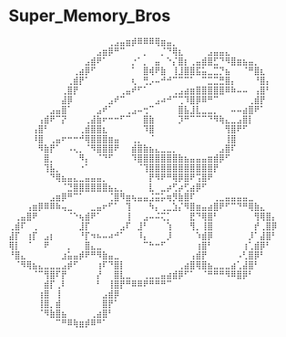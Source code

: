 # Super_Memory_Bros

⠀⠀⠀⠀⠀⠀⠀⠀⠀⠀⠀⠀⠀⠀⠀⠀⠀⢀⣠⣤⣶⡾⠿⠿⠿⢿⣶⣤⡀⠀⠀⠀⠀⠀⠀⠀⠀⠀⠀⠀⠀⠀⠀⠀⠀⠀
⠀⠀⠀⠀⠀⠀⠀⠀⠀⠀⠀⠀⠀⠀⠀⣠⣶⡿⠛⠉⠀⠀⠀⡀⠀⠀⡈⠙⢿⣆⠀⠀⠀⠀⣠⣤⣤⣄⠀⠀⠀⠀⠀⠀⠀⠀
⠀⠀⠀⠀⠀⠀⠀⠀⠀⠀⠀⠀⠀⣠⣾⠟⠁⠀⠀⠀⠀⡐⠁⡀⠀⣤⠀⠑⡌⣿⡆⢀⣤⣾⣿⣋⠙⠻⣿⣶⣦⣤⡀⠀⠀⠀
⠀⠀⠀⠀⠀⠀⠀⠀⠀⠀⠀⢀⣴⡿⠋⠀⠀⠀⠀⠀⠀⠁⠀⣿⢾⠟⣷⠀⢸⣸⣿⣿⣯⣥⣀⣉⡙⣦⠀⠀⠈⠛⣿⣆⠀⠀
⠀⠀⠀⠀⠀⠀⠀⠀⠀⠀⢀⣾⡟⠁⠀⠀⠀⠀⠀⠀⠀⢆⠀⢛⡠⠤⠚⠚⠉⠉⠉⠁⠀⠉⣉⣉⣛⣿⡄⠀⠀⠀⠘⣿⡄⠀
⠀⠀⠀⠀⠀⠀⠀⠀⠀⢀⣿⡟⠀⠀⠀⠀⠀⠀⠀⢀⣤⠞⠋⠁⠀⠀⠀⠀⢀⣠⣴⣶⣿⣿⣿⣿⣿⠿⠷⠤⠤⠀⢠⣿⠃⠀
⠀⠀⠀⠀⠀⠀⠀⠀⠀⣼⡿⠀⠀⠀⠀⠀⠀⣠⠞⠉⠀⠀⠀⠀⠀⣠⠴⠚⠉⢉⠹⣿⡿⠿⠛⠉⠀⠀⠀⠀⠀⢀⣾⡟⠀⠀
⠀⠀⠀⠀⠀⠀⠀⣠⣤⣿⠁⠀⠀⠀⠀⣠⠞⠁⠀⠀⢀⣠⠤⢒⠉⠀⠀⠀⠀⣿⣧⣸⣇⣀⣀⡀⠀⠀⠤⠤⣴⣿⠟⠁⠀⠀
⠀⠀⠀⠀⠀⢠⣾⠟⠉⡝⠀⠀⠀⢀⣼⣷⠖⠒⠒⠋⠉⠀⠀⣿⣷⠀⠀⠀⠀⡹⠛⠉⠉⠉⠙⠻⢷⣄⣀⣠⣿⡇⠀⠀⠀⠀
⠀⠀⠀⠀⢠⣿⠃⠀⠀⠀⠀⠀⢀⣾⣿⣿⣆⠀⠀⠀⠀⠀⠀⠹⣿⠀⠀⠀⠀⠀⠀⠀⠀⠀⠀⠀⠀⢻⣿⠟⠋⠀⠀⠀⠀⠀
⠀⠀⠀⠀⠸⣿⠀⢀⣤⠖⠒⠒⠚⢿⣿⣿⣿⣶⣤⠀⠀⢀⡀⠀⠈⠀⠀⠀⠀⠀⠀⠀⠀⠀⠀⠀⠀⢸⣿⠀⠀⠀⠀⠀⠀⠀
⠀⠀⠀⠀⠀⠻⣷⡟⠁⠀⠠⢄⡀⠈⠻⣿⣿⣿⠟⠀⠀⣾⣿⣷⣦⣄⣀⣀⡀⠀⠀⠀⠀⠀⠀⠀⣠⣿⠏⠀⠀⠀⠀⠀⠀⠀
⠀⠀⠀⠀⠀⠀⣿⡀⠀⠀⠀⠀⠻⡄⠀⠈⠙⠋⠀⠀⠀⠹⣿⣿⣿⣿⣿⣿⣿⣷⣦⣤⣤⣤⣶⣾⡿⠋⠀⠀⠀⠀⠀⠀⠀⠀
⠀⠀⠀⠀⠀⠀⢹⣧⡀⠀⠀⠀⠐⠁⠀⠀⠀⠀⠀⠀⠀⠀⠈⢹⣿⣿⣿⣿⣿⣿⣿⣿⣿⣿⣿⡟⠀⠀⠀⠀⠀⠀⠀⠀⠀⠀
⠀⠀⠀⠀⠀⠀⠀⠙⢿⣦⣤⣄⣀⣤⣤⣤⡀⠀⠀⠀⠀⠀⠀⠀⡟⠻⠟⠛⢿⡿⣿⠟⢩⣿⠟⠀⠀⠀⠀⠀⠀⠀⠀⠀⠀⠀
⠀⠀⠀⠀⠀⠀⠀⠀⠀⠈⣙⣿⣿⣿⣿⣿⣿⣦⣄⡀⠀⠀⠀⠀⣇⠀⣀⡴⢋⡴⢋⣴⡿⠋⠀⠀⠀⠀⠀⠀⠀⠀⠀⠀⠀⠀
⠀⠀⠀⠀⠀⠀⠀⣠⣶⡿⠛⠉⠁⠀⠀⠀⠀⢈⣿⠻⣶⢦⣤⣤⣨⣭⡥⢶⡻⣷⣿⠏⠀⠀⠀⢀⣀⣤⣤⣤⣤⣀⠀⠀⠀⠀
⠀⠀⠀⢠⣶⡿⠿⠿⠷⢤⣀⠀⠀⠀⣀⣤⠖⠋⠁⠀⢹⠀⠀⠀⠳⡄⢀⣀⣱⡌⠻⣿⣶⣤⣴⣿⠟⠋⠉⠙⠛⢿⣷⣄⠀⠀
⠀⢀⣤⣿⠟⠀⠀⠀⠀⠀⠈⠑⢦⣾⠟⠁⠀⠀⠀⠀⢸⠀⠀⣠⠤⠬⢍⡁⠀⠀⠀⣟⠙⢿⣿⠃⠀⠀⠀⠀⠀⠀⢻⢿⣿⡄
⢀⣾⠏⠀⢀⠀⠀⠀⠀⠀⠀⠀⣸⡏⠀⠀⠀⠀⠀⣠⠏⠀⣸⠃⠀⠀⠀⢱⠀⠀⠀⢻⡀⢸⣿⠀⠀⠀⠀⠀⠀⠀⡞⢀⣿⡿
⣼⡏⠀⢰⡏⠀⣠⡆⠀⠀⠀⠀⠘⡏⠲⠦⠤⠴⠚⠁⠀⠀⠸⡄⠀⠀⠀⡸⠀⠀⠀⠀⠱⣾⡿⠀⠀⠀⠀⠀⠀⡸⠁⣼⣿⠃
⢿⡇⠀⠈⠀⠀⠟⠀⠀⠀⡀⠀⠀⣿⣄⣀⠀⠀⠀⠀⠀⠀⠀⠉⠓⠒⠋⠀⠀⠀⠀⠀⢰⣿⠃⠀⠀⠀⠀⠀⢰⢁⣾⡿⠃⠀
⠘⣿⣄⠀⠀⠀⠀⠀⠀⣰⣥⣤⡾⠟⠛⠻⣷⣤⣀⠀⠀⠀⠀⠀⠀⠀⠀⠀⠀⠀⠀⢠⣾⡟⠀⠀⠀⠀⠀⠠⢃⣿⡿⠃⠀⠀
⠀⠈⠻⢿⣦⣄⣀⣀⣀⣠⡾⠋⠀⠀⠀⢰⠏⠙⣿⡇⠀⠀⠀⠀⠀⠀⠀⠀⠀⢀⣴⣿⢿⣿⣦⣀⣀⣀⣴⢁⣼⣿⠃⠀⠀⠀
⠀⠀⠀⠀⠈⠉⢻⣿⠏⡟⠀⠀⠀⠀⠀⡜⠀⠀⣿⣇⣀⠀⠀⢀⣀⣀⣤⣴⣾⡿⠋⠁⠀⠈⠛⠛⠛⠻⠿⣿⡿⠃⠀⠀⠀⠀
⠀⠀⠀⠀⠀⠀⣾⡏⢀⠇⠀⠀⠀⠀⠀⠃⠀⢸⣿⡟⠛⠿⠿⠟⠛⠛⠛⠉⠀⠀⠀⠀⠀⠀⠀⠀⠀⠀⠀⠀⠀⠀⠀⠀⠀⠀
⠀⠀⠀⠀⠀⢰⣿⠀⢸⠀⠀⠀⠀⠀⠀⠀⣠⣾⡿⠀⠀⠀⠀⠀⠀⠀⠀⠀⠀⠀⠀⠀⠀⠀⠀⠀⠀⠀⠀⠀⠀⠀⠀⠀⠀⠀
⠀⠀⠀⠀⠀⢸⣿⡀⣾⠀⠀⠀⠀⠀⠀⠀⣿⡟⠁⠀⠀⠀⠀⠀⠀⠀⠀⠀⠀⠀⠀⠀⠀⠀⠀⠀⠀⠀⠀⠀⠀⠀⠀⠀⠀⠀
⠀⠀⠀⠀⠀⠈⠻⣷⣿⣦⠀⠀⠀⠀⢀⣴⣿⠃⠀⠀⠀⠀⠀⠀⠀⠀⠀⠀⠀⠀⠀⠀⠀⠀⠀⠀⠀⠀⠀⠀⠀⠀⠀⠀⠀⠀
⠀⠀⠀⠀⠀⠀⠀⠀⠉⠛⠿⢷⣶⡾⠿⠛⠁⠀⠀⠀⠀⠀⠀⠀⠀⠀⠀⠀⠀⠀⠀⠀⠀⠀⠀⠀⠀⠀⠀⠀⠀⠀⠀⠀⠀⠀
⠀⠀
